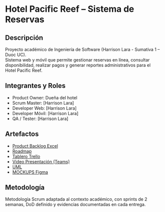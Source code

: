 # Hotel Pacific Reef – Sistema de Reservas

## Descripción
Proyecto académico de Ingeniería de Software (Harrison Lara - Sumativa 1 – Duoc UC).  
Sistema web y móvil que permite gestionar reservas en línea, consultar disponibilidad, realizar pagos y generar reportes administrativos para el Hotel Pacific Reef.

## Integrantes y Roles
- Product Owner: Dueña del hotel
- Scrum Master: [Harrison Lara]
- Developer Web: [Harrison Lara]
- Developer Móvil: [Harrison Lara]
- QA / Tester: [Harrison Lara]

## Artefactos
- [Product Backlog Excel](https://docs.google.com/spreadsheets/d/1DBYsB53n5HCFeGU-Sp38OpRQW7hO9F8f/edit?usp=drive_link&ouid=108872299592497554208&rtpof=true&sd=true)
- [Roadmap](https://miro.com/welcomeonboard/dHowUWRqV3FkRjNERDBLUTcrajZIK0dlU3JMTXhBVWprdEk0ejUwTENWc1krNGpVeHFvYkE2Q1pFRFQ4dXhxQkUrRC8wSEU4TFg2VGNNeUhnL2FYaEFSbDdITUpUTVJUam5qRGtLdTlUandSaDdYd3pyV0dTTExXd0kwUmg4MFJ0R2lncW1vRmFBVnlLcVJzTmdFdlNRPT0hdjE=?share_link_id=130410004121)
- [Tablero Trello](https://trello.com/invite/b/68b366299fad6da8456f6d7c/ATTIc5f68e3554bc3ed188f0a4920943fe6f438742BD/hotelpacificreef-sprintboard)
- [Video Presentación (Teams)](https://duoccl0-my.sharepoint.com/:v:/g/personal/ha_lara_duocuc_cl/Ea6Y388blPpKiyyDZUdQDv0BiV85mB_qxfA2Dl8sQfMdzA?e=rdrxwR&nav=eyJyZWZlcnJhbEluZm8iOnsicmVmZXJyYWxBcHAiOiJTdHJlYW1XZWJBcHAiLCJyZWZlcnJhbFZpZXciOiJTaGFyZURpYWxvZy1MaW5rIiwicmVmZXJyYWxBcHBQbGF0Zm9ybSI6IldlYiIsInJlZmVycmFsTW9kZSI6InZpZXcifX0%3D)
- [UML](https://lucid.app/lucidchart/5c7dc23d-936a-44af-8e0f-4d57329648ea/edit?viewport_loc=-47%2C-120%2C2090%2C1554%2C0_0&invitationId=inv_762daf8e-8279-406a-b34e-7fcfdc77d5cd)
- [MOCKUPS Figma](https://www.figma.com/board/x5Ibgux5c9hrWYnrScmMvy/SGH---HOTEL-PACIFIC-REEF?node-id=0-1&t=TXH6aUz5BqENcaGn-1)

## Metodología
Metodología Scrum adaptada al contexto académico, con sprints de 2 semanas, DoD definido y evidencias documentadas en cada entrega.
